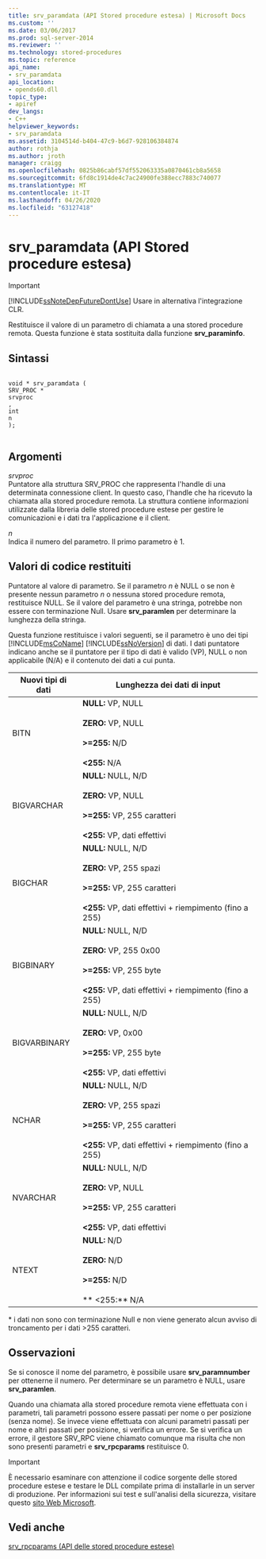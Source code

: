 ```yaml
---
title: srv_paramdata (API Stored procedure estesa) | Microsoft Docs
ms.custom: ''
ms.date: 03/06/2017
ms.prod: sql-server-2014
ms.reviewer: ''
ms.technology: stored-procedures
ms.topic: reference
api_name:
- srv_paramdata
api_location:
- opends60.dll
topic_type:
- apiref
dev_langs:
- C++
helpviewer_keywords:
- srv_paramdata
ms.assetid: 3104514d-b404-47c9-b6d7-928106384874
author: rothja
ms.author: jroth
manager: craigg
ms.openlocfilehash: 0825b86cabf57df552063335a0870461cb8a5658
ms.sourcegitcommit: 6fd8c1914de4c7ac24900fe388ecc7883c740077
ms.translationtype: MT
ms.contentlocale: it-IT
ms.lasthandoff: 04/26/2020
ms.locfileid: "63127418"
---
```

# <a name="srv_paramdata-extended-stored-procedure-api"></a>srv_paramdata (API Stored procedure estesa)
    
> [!IMPORTANT]  
>  [!INCLUDE[ssNoteDepFutureDontUse](../../includes/ssnotedepfuturedontuse-md.md)] Usare in alternativa l'integrazione CLR.  
  
 Restituisce il valore di un parametro di chiamata a una stored procedure remota. Questa funzione è stata sostituita dalla funzione **srv_paraminfo**.  
  
## <a name="syntax"></a>Sintassi  
  
```  
  
void * srv_paramdata (  
SRV_PROC *  
srvproc  
,  
int  
n   
);  
  
```  
  
## <a name="arguments"></a>Argomenti  
 *srvproc*  
 Puntatore alla struttura SRV_PROC che rappresenta l'handle di una determinata connessione client. In questo caso, l'handle che ha ricevuto la chiamata alla stored procedure remota. La struttura contiene informazioni utilizzate dalla libreria delle stored procedure estese per gestire le comunicazioni e i dati tra l'applicazione e il client.  
  
 *n*  
 Indica il numero del parametro. Il primo parametro è 1.  
  
## <a name="returns"></a>Valori di codice restituiti  
 Puntatore al valore di parametro. Se il parametro *n* è NULL o se non è presente nessun parametro *n* o nessuna stored procedure remota, restituisce NULL. Se il valore del parametro è una stringa, potrebbe non essere con terminazione Null. Usare **srv_paramlen** per determinare la lunghezza della stringa.  
  
 Questa funzione restituisce i valori seguenti, se il parametro è uno dei tipi [!INCLUDE[msCoName](../../includes/msconame-md.md)] [!INCLUDE[ssNoVersion](../../includes/ssnoversion-md.md)] di dati. I dati puntatore indicano anche se il puntatore per il tipo di dati è valido (VP), NULL o non applicabile (N/A) e il contenuto dei dati a cui punta.  
  
|Nuovi tipi di dati|Lunghezza dei dati di input|  
|--------------------|-----------------------|  
|BITN|**NULL:** VP, NULL<br /><br /> **ZERO:** VP, NULL<br /><br /> **>=255:** N/D<br /><br /> **<255:** N/A|  
|BIGVARCHAR|**NULL:** NULL, N/D<br /><br /> **ZERO:** VP, NULL<br /><br /> **>=255:** VP, 255 caratteri<br /><br /> **<255:** VP, dati effettivi|  
|BIGCHAR|**NULL:** NULL, N/D<br /><br /> **ZERO:** VP, 255 spazi<br /><br /> **>=255:** VP, 255 caratteri<br /><br /> **<255:** VP, dati effettivi + riempimento (fino a 255)|  
|BIGBINARY|**NULL:** NULL, N/D<br /><br /> **ZERO:** VP, 255 0x00<br /><br /> **>=255:** VP, 255 byte<br /><br /> **<255:** VP, dati effettivi + riempimento (fino a 255)|  
|BIGVARBINARY|**NULL:** NULL, N/D<br /><br /> **ZERO:** VP, 0x00<br /><br /> **>=255:** VP, 255 byte<br /><br /> **<255:** VP, dati effettivi|  
|NCHAR|**NULL:** NULL, N/D<br /><br /> **ZERO:** VP, 255 spazi<br /><br /> **>=255:** VP, 255 caratteri<br /><br /> **<255:** VP, dati effettivi + riempimento (fino a 255)|  
|NVARCHAR|**NULL:** NULL, N/D<br /><br /> **ZERO:** VP, NULL<br /><br /> **>=255:** VP, 255 caratteri<br /><br /> **<255:** VP, dati effettivi|  
|NTEXT|**NULL:** N/D<br /><br /> **ZERO:** N/D<br /><br /> **>=255:** N/D<br /><br /> ** \<255:** N/A|  
  
 \*   i dati non sono con terminazione Null e non viene generato alcun avviso di troncamento per i dati >255 caratteri.  
  
## <a name="remarks"></a>Osservazioni  
 Se si conosce il nome del parametro, è possibile usare **srv_paramnumber** per ottenerne il numero. Per determinare se un parametro è NULL, usare **srv_paramlen**.  
  
 Quando una chiamata alla stored procedure remota viene effettuata con i parametri, tali parametri possono essere passati per nome o per posizione (senza nome). Se invece viene effettuata con alcuni parametri passati per nome e altri passati per posizione, si verifica un errore. Se si verifica un errore, il gestore SRV_RPC viene chiamato comunque ma risulta che non sono presenti parametri e **srv_rpcparams** restituisce 0.  
  
> [!IMPORTANT]  
>  È necessario esaminare con attenzione il codice sorgente delle stored procedure estese e testare le DLL compilate prima di installarle in un server di produzione. Per informazioni sui test e sull'analisi della sicurezza, visitare questo [sito Web Microsoft](https://go.microsoft.com/fwlink/?LinkID=54761&amp;clcid=0x409https://msdn.microsoft.com/security/).  
  
## <a name="see-also"></a>Vedi anche  
 [srv_rpcparams &#40;API delle stored procedure estese&#41;](srv-rpcparams-extended-stored-procedure-api.md)  
  
  
